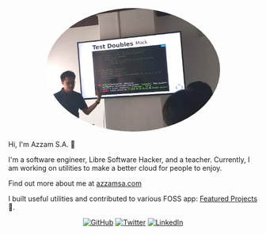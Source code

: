 <div align="center">
  <img src="img/profile-extra.jpg" height="250" style="border-radius:50%">
</div>

Hi, I'm Azzam S.A. 👋

I'm a software engineer, Libre Software Hacker, and a teacher. Currently, I am working on utilities to make a better cloud for people to enjoy.

Find out more about me at [azzamsa.com](https://azzamsa.com/)

I built useful utilities and contributed to various FOSS app: [Featured Projects](https://azzamsa.com/projects) 🥗.

<p align="center">
  <a href="https://github.com/azzamsa"><img src="https://img.shields.io/github/followers/azzamsa.svg?label=GitHub&style=social" alt="GitHub"></a>
  <a href="https://twitter.com/azzamsyawqi"><img src="https://img.shields.io/twitter/follow/azzamsyawqi?label=Twitter&style=social" alt="Twitter"></a>
  <a href="https://www.linkedin.com/in/azzam-syawqi-aziz-157b6018/"><img src="https://img.shields.io/badge/LinkedIn--_.svg?style=social&logo=linkedin" alt="LinkedIn"></a>
</p>

